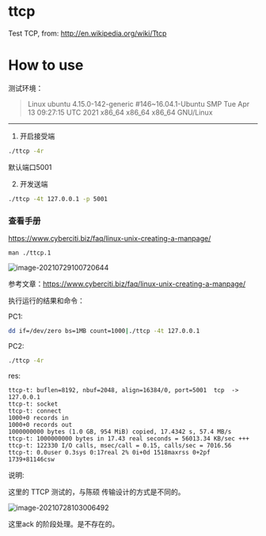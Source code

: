 ttcp
====

Test TCP, from: http://en.wikipedia.org/wiki/Ttcp


# How to use


测试环境：

>Linux ubuntu 4.15.0-142-generic #146~16.04.1-Ubuntu SMP Tue Apr 13 09:27:15 UTC 2021 x86_64 x86_64 x86_64 GNU/Linux

----

1. 开启接受端

```bash
./ttcp -4r 
```

默认端口5001

2. 开发送端

```bash
./ttcp -4t 127.0.0.1 -p 5001
```

### 查看手册

https://www.cyberciti.biz/faq/linux-unix-creating-a-manpage/

```
man ./ttcp.1 
```

![image-20210729100720644](https://i.loli.net/2021/07/29/dzD1b8264VyFAnO.png)

参考文章：https://www.cyberciti.biz/faq/linux-unix-creating-a-manpage/

执行运行的结果和命令：

PC1:

```bash
dd if=/dev/zero bs=1MB count=1000|./ttcp -4t 127.0.0.1 
```

PC2:

```bash
./ttcp -4r
```

res:

```basic
ttcp-t: buflen=8192, nbuf=2048, align=16384/0, port=5001  tcp  -> 127.0.0.1
ttcp-t: socket
ttcp-t: connect
1000+0 records in
1000+0 records out
1000000000 bytes (1.0 GB, 954 MiB) copied, 17.4342 s, 57.4 MB/s
ttcp-t: 1000000000 bytes in 17.43 real seconds = 56013.34 KB/sec +++
ttcp-t: 122330 I/O calls, msec/call = 0.15, calls/sec = 7016.56
ttcp-t: 0.0user 0.3sys 0:17real 2% 0i+0d 1518maxrss 0+2pf 1739+81146csw
```

说明:

这里的 TTCP 测试的，与陈硕 传输设计的方式是不同的。

![image-20210728103006492](https://i.loli.net/2021/07/28/AJbszq2OfF8yB3i.png)

这里ack 的阶段处理。是不存在的。

